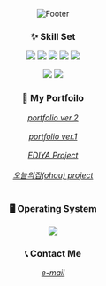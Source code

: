 <div align="center">



![Footer](https://capsule-render.vercel.app/api?type=waving&color=auto&height=200&section=footer&text=Welcome%20Hyuna's%20github&fontsize=90)


  

### ✨ Skill Set
<img src="https://img.shields.io/badge/HTML5-E34F26?style=for-the-badge%22&logo=HTML5&logoColor=white" style="max-width: 100px"> <img src="https://img.shields.io/badge/CSS3-1572B6?style=for-the-badge%22&logo=CSS3&logoColor=white" style="max-width: 100px"> <img src="https://img.shields.io/badge/scss-CC6699?style=for-the-badge%22&logo=sass&logoColor=white" style="max-width= 100px"> <img src="https://img.shields.io/badge/javascript-F7DF1E?style=for-the-badge%22&logo=javascript&logoColor=black" style="max-width: 100px"> <img src="https://shields.io/badge/react-black?logo=react&style=for-the-badge%22" style="max-width: 100px">
  

<img src="https://img.shields.io/badge/Visual Studio Code-007ACC?style=for-the-badge%22&logo=Visual Studio Code&logoColor=white" style="max-width: 100px"> <img src="https://img.shields.io/badge/Figma-F24E1E?style=for-the-badge%22&logo=Figma&logoColor=white" style="max-width: 100px">
  
  
  

### 🧾 My Portfoilo
<address> <a href="https://magical-gumption-a57829.netlify.app/html/portfolio2.html">portfolio ver.2</a> </address> <br />
<address> <a href="https://gregarious-conkies-0e9ccd.netlify.app/html/portfolio_ver2.html">portfolio ver.1</a> </address> <br />
<address> <a href="https://ornate-sorbet-7af1cf.netlify.app/html/01_ediya_main.html">EDIYA Project</a> </address> <br />
<address> <a href="https://dashing-elf-ee36a3.netlify.app/html/01_prototype_1280_main.html">오늘의집(ohou) project</a> </address> <br />


### 🖥 Operating System
<img src="https://img.shields.io/badge/os-macOS-green">

### 📞 Contact Me
<address> <a href="mailto:gusdk99323@gmail.com">e-mail</a> </address>

<!-- <img src="http://mazandi.herokuapp.com/api?handle=ediya_project&theme=warm"/> -->
</div>
